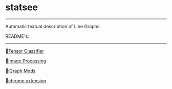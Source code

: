 # statsee
* * *

Automatic textual description of Line Graphs.



README's:
* * *

🚀[Tensor Classifier](https://github.com/TomOMara/statsee/tree/master/tensor_classifier)

🚀[Image Processing](https://github.com/TomOMara/statsee/tree/master/image_processing)

🚀[iGraph Mods](https://github.com/TomOMara/iGraph)

🚀[chrome extension](https://github.com/TomOMara/chrome_extension)
